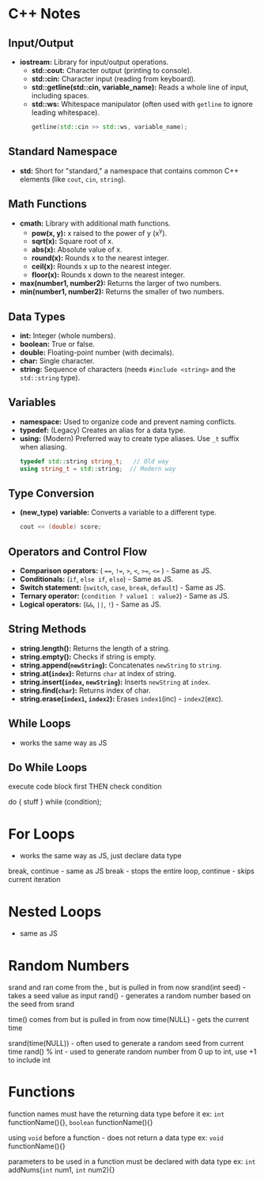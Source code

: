 # C++ Notes

## Input/Output

* **iostream:** Library for input/output operations.
    * **std::cout:**  Character output (printing to console).
    * **std::cin:** Character input (reading from keyboard).
    * **std::getline(std::cin, variable_name):** Reads a whole line of input, including spaces.
    * **std::ws:**  Whitespace manipulator (often used with `getline` to ignore leading whitespace).
        ```c++
        getline(std::cin >> std::ws, variable_name); 
        ```

## Standard Namespace

* **std:** Short for "standard,"  a namespace that contains common C++ elements (like `cout`, `cin`, `string`).

## Math Functions

* **cmath:** Library with additional math functions.
    * **pow(x, y):**  x raised to the power of y (x<sup>y</sup>).
    * **sqrt(x):** Square root of x.
    * **abs(x):** Absolute value of x.
    * **round(x):** Rounds x to the nearest integer.
    * **ceil(x):** Rounds x up to the nearest integer.
    * **floor(x):** Rounds x down to the nearest integer.
* **max(number1, number2):** Returns the larger of two numbers.
* **min(number1, number2):** Returns the smaller of two numbers.

## Data Types

* **int:** Integer (whole numbers).
* **boolean:** True or false.
* **double:** Floating-point number (with decimals).
* **char:** Single character.
* **string:**  Sequence of characters (needs `#include <string>` and the `std::string` type).

## Variables

* **namespace:**  Used to organize code and prevent naming conflicts.
* **typedef:** (Legacy) Creates an alias for a data type.
* **using:** (Modern) Preferred way to create type aliases.  Use `_t` suffix when aliasing.
    ```c++
    typedef std::string string_t;   // Old way
    using string_t = std::string;  // Modern way
    ```

## Type Conversion

* **(new_type) variable:**  Converts a variable to a different type.
    ```c++
    cout << (double) score; 
    ```

## Operators and Control Flow

* **Comparison operators:**  ( `==`, `!=`, `>`, `<`, `>=`, `<=` ) - Same as JS.
* **Conditionals:** (`if`, `else if`, `else`) - Same as JS.
* **Switch statement:** (`switch`, `case`, `break`, `default`) - Same as JS.
* **Ternary operator:** (`condition ? value1 : value2`) - Same as JS.
* **Logical operators:** (`&&`, `||`, `!`) - Same as JS.

## String Methods

* **string.length():** Returns the length of a string.
* **string.empty():** Checks if string is empty.
* **string.append(`newString`):** Concatenates `newString` to `string`.
* **string.at(`index`):** Returns `char` at index of string.
* **string.insert(`index`, `newString`):** Inserts `newString` at `index`.
* **string.find(`char`):** Returns index of char.
* **string.erase(`index1`, `index2`):** Erases `index1`(inc) - `index2`(exc).

## While Loops

- works the same way as JS

## Do While Loops

execute code block first THEN check condition

do {
    stuff
} while (condition);

# For Loops

- works the same way as JS, just declare data type

break, continue  - same as JS
break - stops the entire loop, continue - skips current iteration

# Nested Loops
- same as JS

# Random Numbers
srand and ran come from the <cstdlib>, but is pulled in from <iostream> now
srand(int seed) - takes a seed value as input
rand() - generates a random number based on the seed from srand

time() comes from <ctime> but is pulled in from <iostream> now
time(NULL) - gets the current time 

srand(time(NULL)) - often used to generate a random seed from current time
rand() % int - used to generate random number from 0 up to int, use +1 to include int

# Functions
  
function names must have the returning data type before it
ex: `int` functionName(){}, `boolean` functionName(){}

using `void` before a function - does not return a data type
ex: `void` functionName(){}

parameters to be used in a function must be declared with data type
ex: `int` addNums(`int` num1, `int` num2){}